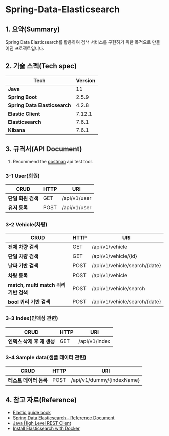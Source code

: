 # Spring-Data-Elasticsearch

## 1. 요약(Summary)

Spring Data Elasticsearch를 활용하여 검색 서비스를 구현하기 위한 목적으로 만들어진 프로젝트입니다.

## 2. 기술 스펙(Tech spec)

| Tech                         | Version |
|------------------------------|--------|
| **Java**                     | 11      |
| **Spring Boot**              | 2.5.9  |
| **Spring Data Elasticsearch** | 4.2.8  |
| **Elastic Client**           | 7.12.1 |
| **Elasticsearch**            | 7.6.1  |
| **Kibana**                   | 7.6.1  |

## 3. 규격서(API Document)

1. Recommend the [postman](https://www.postman.com/) api test tool.

### 3-1 User(회원)

| CRUD             |HTTP| URI                            |
|------------------|---|--------------------------------|
| **단일 회원 검색**     |GET| /api/v1/user                   | 
| **유저 등록**        |POST| /api/v1/user                   |

### 3-2 Vehicle(차량)

| CRUD                           |HTTP| URI                     |
|--------------------------------|---|-------------------------|
| **전체 차량 검색**                   |GET| /api/v1/vehicle         |
| **단일 차량 검색**                   |GET| /api/v1/vehicle/{id}    |
| **날짜 기반 검색**                   |POST| /api/v1/vehicle/search/{date} |
| **차량 등록**                      |POST| /api/v1/vehicle |
| **match, multi match 쿼리 기반 검색** |POST| /api/v1/vehicle/search |
| **bool 쿼리 기반 검색**              |POST| /api/v1/vehicle/search/{date} |

### 3-3 Index(인덱싱 관련)

| CRUD              |HTTP| URI               |
|-------------------|---|-------------------|
| **인덱스 삭제 후 재 생성** |GET| /api/v1/index     |

### 3-4 Sample data(샘플 데이터 관련)

| CRUD            |HTTP| URI               |
|-----------------|---|-------------------|
| **테스트 데이터 등록**  |POST| /api/v1/dummy/{indexName} |

## 4. 참고 자료(Reference)

- [Elastic guide book](https://esbook.kimjmin.net/)
- [Spring Data Elasticsearch - Reference Document](https://docs.spring.io/spring-data/elasticsearch/docs/current/reference/html/#preface)
- [Java High Level REST Client](https://www.elastic.co/guide/en/elasticsearch/client/java-rest/7.12/java-rest-high.html)
- [Install Elasticsearch with Docker](https://www.elastic.co/guide/en/elasticsearch/reference/current/docker.html)
